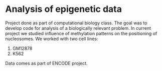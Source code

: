 Analysis of epigenetic data
=

Project done as part of computational biology class. The goal was to develop code for analysis of a biologically relevant problem. In current project we studied influence of methylation patterns on the positioning of nucleosomes. We worked with two cell lines:

1. GM12878
2. K562

Data comes as part of ENCODE project.
